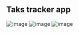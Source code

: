 ## Taks tracker app


![image](https://user-images.githubusercontent.com/16939578/182649504-6556b128-522d-42a4-869f-6f308c908a93.png)
![image](https://user-images.githubusercontent.com/16939578/182650948-225d6a57-ea0b-432f-bd99-764d49764e28.png)
![image](https://user-images.githubusercontent.com/16939578/182651071-5ace6910-c0fb-42be-a0a2-014d6a1de21b.png)


